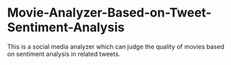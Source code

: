 # Movie-Analyzer-Based-on-Tweet-Sentiment-Analysis
This is a social media analyzer which can judge the quality of movies based on sentiment analysis in related tweets.
